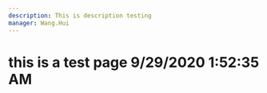 ```yaml
---
description: This is description testing
manager: Wang.Hui
---
```

# this is a test page 9/29/2020 1:52:35 AM